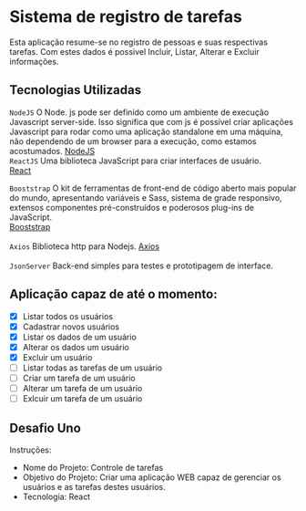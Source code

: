 # Sistema de registro de tarefas
Esta aplicação resume-se no registro de pessoas e suas respectivas tarefas.
Com estes dados é possivel Incluir, Listar, Alterar e Excluir informações.

## Tecnologias Utilizadas
`NodeJS`
O Node. js pode ser definido como um ambiente de execução Javascript server-side. Isso significa que com js é possível criar aplicações Javascript para rodar como uma aplicação standalone em uma máquina, não dependendo de um browser para a execução, como estamos acostumados.
[NodeJS](https://nodejs.org/en/)</br>
`ReactJS`
  Uma biblioteca JavaScript para criar interfaces de usuário.</br>
 [React](https://pt-br.reactjs.org/)</br>

`Booststrap`
  O kit de ferramentas de front-end de código aberto mais popular do mundo, apresentando variáveis e Sass, sistema de grade responsivo, extensos componentes pré-construídos e poderosos plug-ins de JavaScript.</br>
  [Booststrap](https://getbootstrap.com/)</br>
  </br>
  `Axios`
  Biblioteca http para Nodejs.
  [Axios](https://www.npmjs.com/package/axios)</br>
  </br>`JsonServer`
  Back-end simples para testes e prototipagem de interface.
  
## Aplicação capaz de até o momento:

- [x] Listar todos os usuários
- [x] Cadastrar novos usuários
- [x] Listar os dados de um usuário
- [x] Alterar os dados um usuário
- [x] Excluir um usuário
- [ ] Listar todas as tarefas de um usuário
- [ ] Criar um tarefa de um usuário
- [ ] Alterar um tarefa de um usuário
- [ ] Exlcuir um tarefa de um usuário
## Desafio Uno 
Instruções:
* Nome do Projeto: Controle de tarefas
* Objetivo do Projeto: Criar uma aplicação WEB capaz de gerenciar os usuários e as tarefas destes usuários.
* Tecnologia: React
